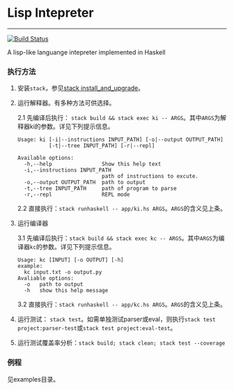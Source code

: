 # Lisp Intepreter

---

[![Build Status](https://travis-ci.com/b-liu14/lisp-interpreter.svg?token=T9dFvqXR4JmmQPEt9A86&branch=master)](https://travis-ci.com/b-liu14/lisp-interpreter)

A lisp-like languange intepreter implemented in Haskell


### 执行方法

1. 安装`stack`，参见[stack install_and_upgrade](https://docs.haskellstack.org/en/stable/install_and_upgrade/)。

2. 运行解释器。有多种方法可供选择。

    2.1 先编译后执行： `stack build && stack exec ki -- ARGS`。其中`ARGS`为解释器ki的参数。详见下列提示信息。

    ```
    Usage: ki [-i|--instructions INPUT_PATH] [-o|--output OUTPUT_PATH]
              [-t|--tree INPUT_PATH] [-r|--repl]

    Available options:
      -h,--help                Show this help text
      -i,--instructions INPUT_PATH
                               path of instructions to excute.
      -o,--output OUTPUT_PATH  path to output
      -t,--tree INPUT_PATH     path of program to parse
      -r,--repl                REPL mode
    ```

    2.2 直接执行：`stack runhaskell -- app/ki.hs ARGS`。`ARGS`的含义见上条。

3. 运行编译器

    3.1 先编译后执行：`stack build && stack exec kc -- ARGS`。其中`ARGS`为编译器`kc`的参数。详见下列提示信息。

    ```
    Usage: kc [INPUT] [-o OUTPUT] [-h]
    example:
      kc input.txt -o output.py
    Avaliable options:
      -o   path to output
      -h   show this help message
    ```

    3.2 直接执行：`stack runhaskell -- app/kc.hs ARGS`。`ARGS`的含义见上条。

4. 运行测试： `stack test`。如需单独测试parser或eval，则执行`stack test project:parser-test`或`stack test project:eval-test`。

5. 运行测试覆盖率分析：`stack build; stack clean; stack test --coverage`

### 例程

见examples目录。
